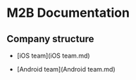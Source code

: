 
# M2B Documentation

## Company structure

* [iOS team](iOS team.md)

* [Android team](Android team.md)

